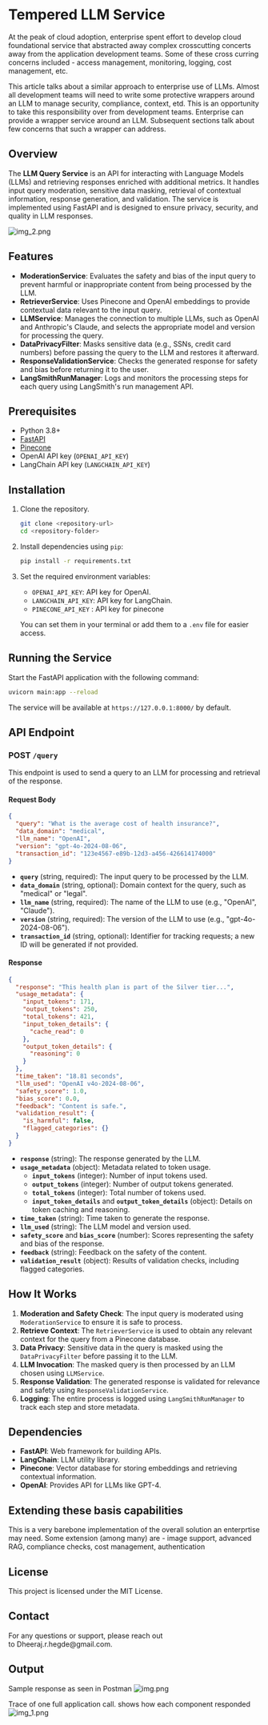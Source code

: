 # Tempered LLM Service

At the peak of cloud adoption, enterprise spent effort to develop cloud foundational service that abstracted away complex crosscutting concerts away from the application development teams. Some of these cross curring concerns included - access management, monitoring, logging, cost management, etc.

This article talks about a similar approach to enterprise use of LLMs. Almost all development teams will need to write some protective wrappers around an LLM to manage security, compliance, context, etd. This is an opportunity to take this responsibility over from development teams. Enterprise can provide a wrapper service around an LLM. Subsequent sections talk about few concerns that such a wrapper can address. 

## Overview

The **LLM Query Service** is an API for interacting with Language Models (LLMs) and retrieving responses enriched with additional metrics. It handles input query moderation, sensitive data masking, retrieval of contextual information, response generation, and validation. The service is implemented using FastAPI and is designed to ensure privacy, security, and quality in LLM responses.

![img_2.png](img_2.png)
## Features

- **ModerationService**: Evaluates the safety and bias of the input query to prevent harmful or inappropriate content from being processed by the LLM.
- **RetrieverService**: Uses Pinecone and OpenAI embeddings to provide contextual data relevant to the input query.
- **LLMService**: Manages the connection to multiple LLMs, such as OpenAI and Anthropic's Claude, and selects the appropriate model and version for processing the query.
- **DataPrivacyFilter**: Masks sensitive data (e.g., SSNs, credit card numbers) before passing the query to the LLM and restores it afterward.
- **ResponseValidationService**: Checks the generated response for safety and bias before returning it to the user.
- **LangSmithRunManager**: Logs and monitors the processing steps for each query using LangSmith's run management API.

## Prerequisites

- Python 3.8+
- [FastAPI](https://fastapi.tiangolo.com/)
- [Pinecone](https://www.pinecone.io/)
- OpenAI API key (`OPENAI_API_KEY`)
- LangChain API key (`LANGCHAIN_API_KEY`)

## Installation

1. Clone the repository.

   ```bash
   git clone <repository-url>
   cd <repository-folder>
   ```

2. Install dependencies using `pip`:

   ```bash
   pip install -r requirements.txt
   ```

3. Set the required environment variables:

   - `OPENAI_API_KEY`: API key for OpenAI.
   - `LANGCHAIN_API_KEY`: API key for LangChain.
   - `PINECONE_API_KEY` : API key for pinecone

   You can set them in your terminal or add them to a `.env` file for easier access.

## Running the Service

Start the FastAPI application with the following command:

```bash
uvicorn main:app --reload
```

The service will be available at `https://127.0.0.1:8000/` by default.

## API Endpoint

### POST `/query`

This endpoint is used to send a query to an LLM for processing and retrieval of the response.

#### Request Body

```json
{
  "query": "What is the average cost of health insurance?",
  "data_domain": "medical",
  "llm_name": "OpenAI",
  "version": "gpt-4o-2024-08-06",
  "transaction_id": "123e4567-e89b-12d3-a456-426614174000"
}
```

- **`query`** (string, required): The input query to be processed by the LLM.
- **`data_domain`** (string, optional): Domain context for the query, such as "medical" or "legal".
- **`llm_name`** (string, required): The name of the LLM to use (e.g., "OpenAI", "Claude").
- **`version`** (string, required): The version of the LLM to use (e.g., "gpt-4o-2024-08-06").
- **`transaction_id`** (string, optional): Identifier for tracking requests; a new ID will be generated if not provided.

#### Response

```json
{
  "response": "This health plan is part of the Silver tier...",
  "usage_metadata": {
    "input_tokens": 171,
    "output_tokens": 250,
    "total_tokens": 421,
    "input_token_details": {
      "cache_read": 0
    },
    "output_token_details": {
      "reasoning": 0
    }
  },
  "time_taken": "18.81 seconds",
  "llm_used": "OpenAI v4o-2024-08-06",
  "safety_score": 1.0,
  "bias_score": 0.0,
  "feedback": "Content is safe.",
  "validation_result": {
    "is_harmful": false,
    "flagged_categories": {}
  }
}
```

- **`response`** (string): The response generated by the LLM.
- **`usage_metadata`** (object): Metadata related to token usage.
  - **`input_tokens`** (integer): Number of input tokens used.
  - **`output_tokens`** (integer): Number of output tokens generated.
  - **`total_tokens`** (integer): Total number of tokens used.
  - **`input_token_details`** and **`output_token_details`** (object): Details on token caching and reasoning.
- **`time_taken`** (string): Time taken to generate the response.
- **`llm_used`** (string): The LLM model and version used.
- **`safety_score`** and **`bias_score`** (number): Scores representing the safety and bias of the response.
- **`feedback`** (string): Feedback on the safety of the content.
- **`validation_result`** (object): Results of validation checks, including flagged categories.

## How It Works

1. **Moderation and Safety Check**: The input query is moderated using `ModerationService` to ensure it is safe to process.
2. **Retrieve Context**: The `RetrieverService` is used to obtain any relevant context for the query from a Pinecone database.
3. **Data Privacy**: Sensitive data in the query is masked using the `DataPrivacyFilter` before passing it to the LLM.
4. **LLM Invocation**: The masked query is then processed by an LLM chosen using `LLMService`.
5. **Response Validation**: The generated response is validated for relevance and safety using `ResponseValidationService`.
6. **Logging**: The entire process is logged using `LangSmithRunManager` to track each step and store metadata.

## Dependencies

- **FastAPI**: Web framework for building APIs.
- **LangChain**: LLM utility library.
- **Pinecone**: Vector database for storing embeddings and retrieving contextual information.
- **OpenAI**: Provides API for LLMs like GPT-4.

## Extending these basis capabilities

This is a very barebone implementation of the overall solution an enterprtise may need. Some extension (among many) are - image support, advanced RAG, compliance checks, cost management, authentication  

## License

This project is licensed under the MIT License.

## Contact

For any questions or support, please reach out to Dheeraj.r.hegde\@gmail.com.

## Output
Sample response as seen in Postman
![img.png](img.png)

Trace of one full application call. shows how each component responded
![img_1.png](img_1.png)